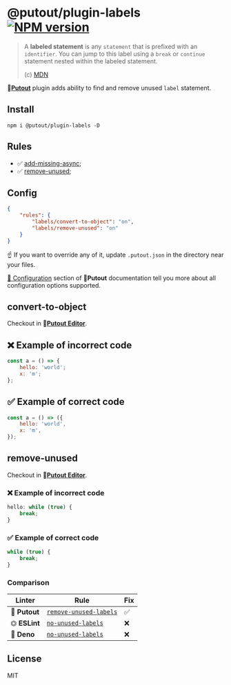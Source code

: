 # @putout/plugin-labels [![NPM version][NPMIMGURL]][NPMURL]

[NPMIMGURL]: https://img.shields.io/npm/v/@putout/plugin-labels.svg?style=flat&longCache=true
[NPMURL]: https://npmjs.org/package/@putout/plugin-labels "npm"

> A **labeled statement** is any `statement` that is prefixed with an `identifier`. You can jump to this label using a `break` or `continue` statement nested within the labeled statement.
>
> (c) [MDN](https://developer.mozilla.org/en-US/docs/Web/JavaScript/Reference/Statements/label)

🐊[**Putout**](https://github.com/coderaiser/putout) plugin adds ability to find and remove unused `label` statement.
## Install

```
npm i @putout/plugin-labels -D
```

## Rules

- ✅ [add-missing-async](#add-missing-async);
- ✅ [remove-unused](#remove-unused);

## Config

```json
{
    "rules": {
        "labels/convert-to-object": "on",
        "labels/remove-unused": "on"
    }
}
```

☝️ If you want to override any of it, update `.putout.json` in the directory near your files.

[🦉 Configuration](https://github.com/coderaiser/putout#-configuration) section of 🐊**Putout** documentation tell you more about all configuration options supported.


## convert-to-object

Checkout in 🐊[**Putout Editor**](https://putout.cloudcmd.io/#/gist/86e2915cc2cffb6c26dd3bc2f2379a71/605562cf1fdf77a7918792955601e6767a805050).

## ❌ Example of incorrect code

```js
const a = () => {
    hello: 'world';
    x: 'm';
};
```

## ✅ Example of correct code

```js
const a = () => ({
    hello: 'world',
    x: 'm',
});
```

## remove-unused

Checkout in 🐊[**Putout Editor**](https://putout.cloudcmd.io/#/gist/021bf8fa6f01bcc265cebbaa19d5dffc/1833eaee02119cf1d38974157a8d010ecaed7b33).

### ❌ Example of incorrect code

```js
hello: while (true) {
    break;
}
```

### ✅ Example of correct code

```js
while (true) {
    break;
}
```

### Comparison

| Linter        | Rule                                                                                                                   | Fix |
|---------------|------------------------------------------------------------------------------------------------------------------------|-----|
| 🐊 **Putout** | [`remove-unused-labels`](https://github.com/coderaiser/putout/tree/master/packages/plugin-remove-unused-labels#readme) | ✅   |
| ⏣ **ESLint**  | [`no-unused-labels`](https://eslint.org/docs/rules/no-unused-labels)                                                   | ❌   |
| 🦕 **Deno**   | [`no-unused-labels`](https://lint.deno.land/rules/no-unused-labels)                                                    | ❌   |


## License

MIT
